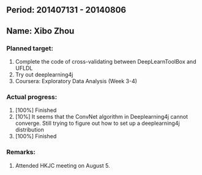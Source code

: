## Period: 201407131 - 20140806
## Name: Xibo Zhou

### Planned target:   
1. Complete the code of cross-validating between DeepLearnToolBox and UFLDL
2. Try out deeplearning4j
3. Coursera: Exploratory Data Analysis (Week 3-4) 

### Actual progress:
1.   [100%] Finished
2.   [10%]  It seems that the ConvNet algorithm in Deeplearning4j cannot converge. Still trying to figure out how to set up a deeplearning4j distribution
3.   [100%] Finished

### Remarks:
1.   Attended HKJC meeting on August 5. 

